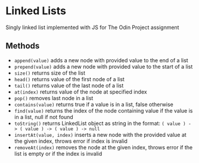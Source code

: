 # Linked Lists
Singly linked list implemented with JS for The Odin Project assignment

## Methods
- `append(value)` adds a new node with provided value to the end of a list
- `prepend(value)` adds a new node with provided value to the start of a list
- `size()` returns size of the list
- `head()` returns value of the first node of a list
- `tail()` returns value of the last node of a list
- `at(index)` returns value of the node at specified index
- `pop()` removes last node in a list
- `contains(value)` returns true if a value is in a list, false otherwise
- `find(value)` returns the index of the node containing value if the value is in a list, null if not found
- `toString()` returns LinkedList object as string in the format: `( value ) -> ( value ) -> ( value ) -> null`
- `insertAt(value, index)` inserts a new node with the provided value at the given index, throws error if index is invalid
- `removeAt(index)` removes the node at the given index, throws error if the list is empty or if the index is invalid
